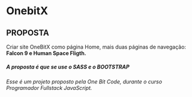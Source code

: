 # OnebitX

<h2>PROPOSTA</h2>

<p>Criar site OneBitX como página Home, mais duas páginas de navegação: <strong> Falcon 9 e Human Space Fligth.</strong></p>
<h5>A proposta é que se use o SASS e o BOOTSTRAP </h5>
<h6>Esse é um projeto proposto pela One Bit Code, durante o curso Programador  Fullstack JavaScript.</h6>
